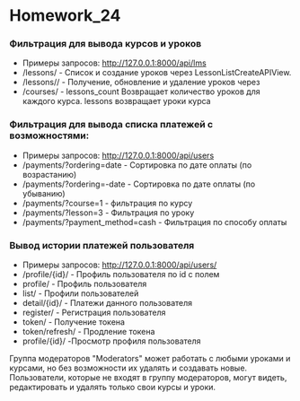 # Homework_24

### Фильтрация для вывода курсов и уроков
- Примеры запросов: http://127.0.0.1:8000/api/lms
- /lessons/ - Список и создание уроков через LessonListCreateAPIView.
- /lessons/<id>/ - Получение, обновление и удаление уроков через 
- /courses/ - lessons_count Возвращает количество уроков для каждого курса. lessons возвращает уроки курса


### Фильтрация для вывода списка платежей с возможностями:
- Примеры запросов: http://127.0.0.1:8000/api/users 
- /payments/?ordering=date - Сортировка по дате оплаты (по возрастанию)
- /payments/?ordering=-date - Сортировка по дате оплаты (по убыванию)
- /payments/?course=1 - фильтрация по курсу
- /payments/?lesson=3 - Фильтрация по уроку
- /payments/?payment_method=cash - Фильтрация по способу оплаты

### Вывод истории платежей пользователя
- Примеры запросов: http://127.0.0.1:8000/api/users/
- /profile/{id}/ - Профиль пользователя по id с полем
- profile/ - Профиль пользователя
- list/ - Профили пользователей
- detail/{id}/ - Платежи данного пользователя
- register/ - Регистрация пользователя 
- token/ - Получение токена
- token/refresh/ - Продление токена
- profile/{id}/ -Просмотр профиля пользователя


Группа модераторов "Moderators" может работать с любыми уроками и курсами, но без возможности их удалять и создавать новые.
Пользователи, которые не входят в группу модераторов, могут видеть, редактировать и удалять только свои курсы и уроки.